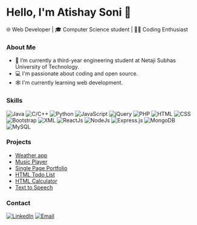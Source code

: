 # Hello, I'm Atishay Soni 👋

🌐 Web Developer | 🎓 Computer Science student | 🧑‍💻 Coding Enthusiast

### About Me

- 🏫 I’m currently a third-year engineering student at Netaji Subhas University of Technology.
- 💻 I'm passionate about coding and open source.
- 🕸️ I'm currently learning web development.

### Skills

![Java](https://img.shields.io/badge/Java-%23ED8B00?logo=java&logoColor=white)
![C/C++](https://img.shields.io/badge/C%2FC%2B%2B-%2300599C?logo=c%2B%2B&logoColor=white)
![Python](https://img.shields.io/badge/Python-%233776AB?logo=python&logoColor=white)
![JavaScript](https://img.shields.io/badge/JavaScript-%23F7DF1E?logo=javascript&logoColor=white)
![jQuery](https://img.shields.io/badge/jQuery-0769AD?logo=jquery&logoColor=white)
![PHP](https://img.shields.io/badge/PHP-%23777BB4?logo=php&logoColor=white)
![HTML](https://img.shields.io/badge/HTML-%23E34F26?logo=html5&logoColor=white)
![CSS](https://img.shields.io/badge/CSS-%231572B6?logo=css3&logoColor=white)
![Bootstrap](https://img.shields.io/badge/Bootstrap-563D7C?logo=bootstrap&logoColor=white)
![XML](https://img.shields.io/badge/XML-%230080A0?logo=xml&logoColor=white)
![ReactJs](https://img.shields.io/badge/ReactJs-%2361DAFB?logo=react&logoColor=white)
![NodeJs](https://img.shields.io/badge/NodeJs-%23339933?logo=node.js&logoColor=white)
![Express.js](https://img.shields.io/badge/Express.js-404D59?logo=express.js&logoColor=white)
![MongoDB](https://img.shields.io/badge/MongoDB-%2347A248?logo=mongodb&logoColor=white)
![MySQL](https://img.shields.io/badge/MySQL-%234479A1?logo=mysql&logoColor=white)


### Projects

- [Weather app](https://github.com/atishaysoni/Weather-app)
- [Music Player](https://github.com/atishaysoni/Music-Player)
- [Single Page Portfolio](https://github.com/atishaysoni/Single-Page-Portfolio)
- [HTML Todo List](https://github.com/atishaysoni/HTML-Todo-List)
- [HTML Calculator](https://github.com/atishaysoni/HTML-Calculator)
- [Text to Speech](https://github.com/atishaysoni/Text-to-Speech)

### Contact
[![LinkedIn](https://img.shields.io/badge/LinkedIn-%230077B5?logo=linkedin&logoColor=white)](https://www.linkedin.com/in/atishaysoni1801/)
[![Email](https://img.shields.io/badge/Email-%23D14836?logo=gmail&logoColor=white)](mailto:atishaysoni801@gmail.com)


